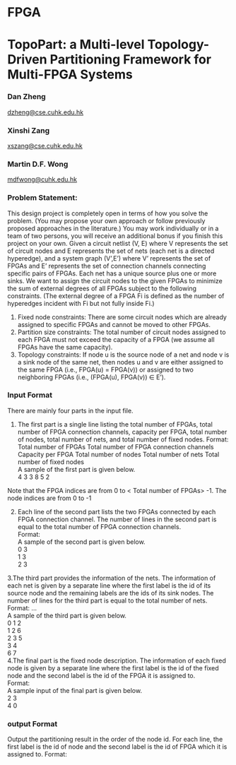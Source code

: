 # FPGA

# TopoPart: a Multi-level Topology-Driven Partitioning Framework for Multi-FPGA Systems

### Dan Zheng
dzheng@cse.cuhk.edu.hk
### Xinshi Zang
xszang@cse.cuhk.edu.hk
### Martin D.F. Wong
mdfwong@cuhk.edu.hk

### Problem Statement:
This design project is completely open in terms of how you solve the problem. (You may propose your
own approach or follow previously proposed approaches in the literature.)
You may work individually or in a team of two persons, you will receive an additional bonus if you
finish this project on your own.
Given a circuit netlist (V, E) where V represents the set of circuit nodes and E represents the set of
nets (each net is a directed hyperedge), and a system graph (V’,E’) where V’ represents the set of
FPGAs and E’ represents the set of connection channels connecting specific pairs of FPGAs. Each net
has a unique source plus one or more sinks. We want to assign the circuit nodes to the given FPGAs
to minimize the sum of external degrees of all FPGAs subject to the following constraints. (The
external degree of a FPGA Fi is defined as the number of hyperedges incident with Fi but not fully
inside Fi.)
1. Fixed node constraints: There are some circuit nodes which are already assigned to specific FPGAs
and cannot be moved to other FPGAs.
2. Partition size constraints: The total number of circuit nodes assigned to each FPGA must not
exceed the capacity of a FPGA (we assume all FPGAs have the same capacity).
3. Topology constraints: If node u is the source node of a net and node v is a sink node of the same
net, then nodes u and v are either assigned to the same FPGA (i.e., FPGA(u) = FPGA(v)) or assigned
to two neighboring FPGAs (i.e., (FPGA(u), FPGA(v)) ∈ E’).

### Input Format
There are mainly four parts in the input file.
1. The first part is a single line listing the total number of FPGAs, total number of FPGA connection
channels, capacity per FPGA, total number of nodes, total number of nets, and total number of fixed
nodes. Format:<br />
Total number of FPGAs     Total number of FPGA connection channels         Capacity per FPGA           Total
number of nodes        Total number of nets         Total number of fixed nodes <br />
A sample of the first part is given below.<br />
4 3 3 8 5 2

Note that the FPGA indices are from 0 to < Total number of FPGAs> -1. The node indices are from 0
to <Total number of nodes>-1
  
 2. Each line of the second part lists the two FPGAs connected by each FPGA connection channel. The
number of lines in the second part is equal to the total number of FPGA connection channels.<br />
Format:<FPGA id> <FPGA id><br />
A sample of the second part is given below.<br />
 0 3 <br />
  1 3 <br />
  2 3 <br />
  
  3.The third part provides the information of the nets. The information of each net is given by a
separate line where the first label is the id of its source node and the remaining labels are the ids of
its sink nodes. The number of lines for the third part is equal to the total number of nets.<br />
Format:<source node id> <sink node id><sink node id>…<br />
A sample of the third part is given below.<br />
  0 1 2<br />
1 2 6<br />
2 3 5<br />
3 4<br />
6 7<br />
  4.The final part is the fixed node description. The information of each fixed node is given by a
separate line where the first label is the id of the fixed node and the second label is the id of the
FPGA it is assigned to.<br />
Format:<fixed node id><FPGA id><br />
A sample input of the final part is given below.<br />
  2 3<br />
  4 0<br />
  
### output Format
Output the partitioning result in the order of the node id. For each line, the first label is the id of
node and the second label is the id of FPGA which it is assigned to.
Format: <node id><FPGA id>


